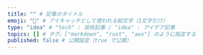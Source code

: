 ```yaml
---
title: "" # 記事のタイトル
emoji: "💮" # アイキャッチとして使われる絵文字（1文字だけ）
type: "idea" # "tech" : 技術記事 / "idea" : アイデア記事
topics: [] # タグ。["markdown", "rust", "aws"] のように指定する
published: false # 公開設定（true で公開）
---
```












<!-- eof -->
